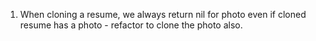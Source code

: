 1. When cloning a resume, we always return nil for photo even if cloned resume has a photo - refactor to clone the photo also.
